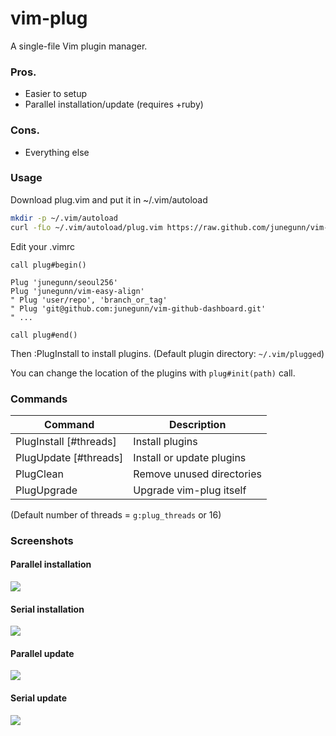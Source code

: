 vim-plug
========

A single-file Vim plugin manager.

### Pros.

- Easier to setup
- Parallel installation/update (requires +ruby)

### Cons.

- Everything else

### Usage

Download plug.vim and put it in ~/.vim/autoload

```sh
mkdir -p ~/.vim/autoload
curl -fLo ~/.vim/autoload/plug.vim https://raw.github.com/junegunn/vim-plug/master/plug.vim
```

Edit your .vimrc

```vim
call plug#begin()

Plug 'junegunn/seoul256'
Plug 'junegunn/vim-easy-align'
" Plug 'user/repo', 'branch_or_tag'
" Plug 'git@github.com:junegunn/vim-github-dashboard.git'
" ...

call plug#end()
```

Then :PlugInstall to install plugins. (Default plugin directory: `~/.vim/plugged`)

You can change the location of the plugins with `plug#init(path)` call.

### Commands

| Command                | Description               |
| ---------------------- | ------------------------- |
| PlugInstall [#threads] | Install plugins           |
| PlugUpdate  [#threads] | Install or update plugins |
| PlugClean              | Remove unused directories |
| PlugUpgrade            | Upgrade vim-plug itself   |

(Default number of threads = `g:plug_threads` or 16)

### Screenshots

#### Parallel installation

![](https://raw.github.com/junegunn/vim-plug/master/gif/pi.gif)

#### Serial installation

![](https://raw.github.com/junegunn/vim-plug/master/gif/si.gif)

#### Parallel update

![](https://raw.github.com/junegunn/vim-plug/master/gif/pu.gif)

#### Serial update

![](https://raw.github.com/junegunn/vim-plug/master/gif/su.gif)

